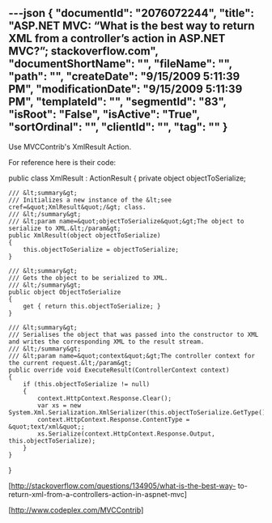 ---json
{
  "documentId": "2076072244",
  "title": "ASP.NET MVC: “What is the best way to return XML from a controller’s action in ASP.NET MVC?”; stackoverflow.com",
  "documentShortName": "",
  "fileName": "",
  "path": "",
  "createDate": "9/15/2009 5:11:39 PM",
  "modificationDate": "9/15/2009 5:11:39 PM",
  "templateId": "",
  "segmentId": "83",
  "isRoot": "False",
  "isActive": "True",
  "sortOrdinal": "",
  "clientId": "",
  "tag": ""
}
---

Use MVCContrib's XmlResult Action.

For reference here is their code:

public class XmlResult : ActionResult
{
    private object objectToSerialize;

    /// &lt;summary&gt;
    /// Initializes a new instance of the &lt;see cref=&quot;XmlResult&quot;/&gt; class.
    /// &lt;/summary&gt;
    /// &lt;param name=&quot;objectToSerialize&quot;&gt;The object to serialize to XML.&lt;/param&gt;
    public XmlResult(object objectToSerialize)
    {
        this.objectToSerialize = objectToSerialize;
    }

    /// &lt;summary&gt;
    /// Gets the object to be serialized to XML.
    /// &lt;/summary&gt;
    public object ObjectToSerialize
    {
        get { return this.objectToSerialize; }
    }

    /// &lt;summary&gt;
    /// Serialises the object that was passed into the constructor to XML and writes the corresponding XML to the result stream.
    /// &lt;/summary&gt;
    /// &lt;param name=&quot;context&quot;&gt;The controller context for the current request.&lt;/param&gt;
    public override void ExecuteResult(ControllerContext context)
    {
        if (this.objectToSerialize != null)
        {
            context.HttpContext.Response.Clear();
            var xs = new System.Xml.Serialization.XmlSerializer(this.objectToSerialize.GetType());
            context.HttpContext.Response.ContentType = &quot;text/xml&quot;;
            xs.Serialize(context.HttpContext.Response.Output, this.objectToSerialize);
        }
    }
}

[http://stackoverflow.com/questions/134905/what-is-the-best-way-
    to-return-xml-from-a-controllers-action-in-aspnet-mvc]

[http://www.codeplex.com/MVCContrib]
